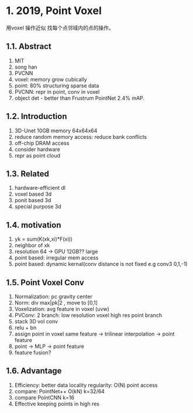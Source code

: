 # 1. 2019, Point Voxel
用voxel 操作近似 找每个点邻域内的点的操作。
## 1.1. Abstract

1. MIT
2. song han
3. PVCNN
4. voxel: memory grow cubically
5. point: 80% structuring sparse data
6. PVCNN: repr in point, conv in voxel
7. object det - better than Frustrum PointNet 2.4% mAP.

## 1.2. Introduction
1. 3D-Unet 10GB memory 64x64x64
2. reduce random memory access: reduce bank conflicts
3. off-chip DRAM access
4. consider hardware
5. repr as point cloud

## 1.3. Related
1. hardware-efficient dl
2. voxel based 3d 
3. ponit based 3d
4. special purpose 3d

## 1.4. motivation
1. yk = sum(K(xk,xi)*F(xi))
2. neighbor of xk
3. resolution 64 -> GPU 12GB?? large
4. point based: irregular mem access
5. point based: dynamic kernal(conv distance is not fixed e.g conv3 0,1,-1)

## 1.5. Point Voxel Conv
1. Normalization: pc gravity center
2. Norm: div max|pk|2 , move to [0,1]
3. Voxelization: avg feature in voxel (uvw)
4. PVConv: 2 branch: low resolution voxel high res point branch
5. stack 3D vol conv
6. relu + bn
7. assign point in voxel same feature -> trilinear interpolation -> point feature
8. point -> MLP -> point feature
9. feature fusion?

## 1.6. Advantage
1. Efficiency: better data locality regularity: O(N) point access
2. compare: PointNet++ O(kN) k=32/64
3. compare PointCNN k=16
4. Effective keeping points in high res

